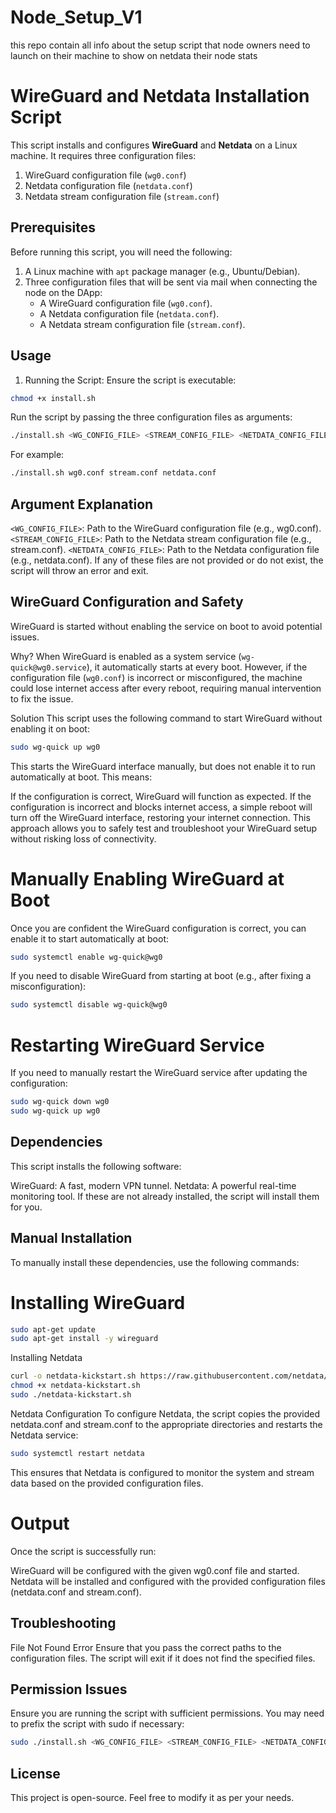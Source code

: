 # Node_Setup_V1
this repo contain all info about the setup script that node owners need to launch on their machine to show on netdata their node stats

# WireGuard and Netdata Installation Script

This script installs and configures **WireGuard** and **Netdata** on a Linux machine. It requires three configuration files:
1. WireGuard configuration file (`wg0.conf`)
2. Netdata configuration file (`netdata.conf`)
3. Netdata stream configuration file (`stream.conf`)

## Prerequisites

Before running this script, you will need the following:
1. A Linux machine with `apt` package manager (e.g., Ubuntu/Debian).
2. Three configuration files that will be sent via mail when connecting the node on the DApp:
    - A WireGuard configuration file (`wg0.conf`).
    - A Netdata configuration file (`netdata.conf`).
    - A Netdata stream configuration file (`stream.conf`).

## Usage
1. Running the Script:
Ensure the script is executable:

```bash
chmod +x install.sh
```
Run the script by passing the three configuration files as arguments:

```bash
./install.sh <WG_CONFIG_FILE> <STREAM_CONFIG_FILE> <NETDATA_CONFIG_FILE>
```
For example:

```bash
./install.sh wg0.conf stream.conf netdata.conf
```
## Argument Explanation
`<WG_CONFIG_FILE>`: Path to the WireGuard configuration file (e.g., wg0.conf).
`<STREAM_CONFIG_FILE>`: Path to the Netdata stream configuration file (e.g., stream.conf).
`<NETDATA_CONFIG_FILE>`: Path to the Netdata configuration file (e.g., netdata.conf).
If any of these files are not provided or do not exist, the script will throw an error and exit.

## WireGuard Configuration and Safety
WireGuard is started without enabling the service on boot to avoid potential issues.

Why?
When WireGuard is enabled as a system service (`wg-quick@wg0.service`), it automatically starts at every boot. However, if the configuration file (`wg0.conf`) is incorrect or misconfigured, the machine could lose internet access after every reboot, requiring manual intervention to fix the issue.

Solution
This script uses the following command to start WireGuard without enabling it on boot:
```bash
sudo wg-quick up wg0
```
This starts the WireGuard interface manually, but does not enable it to run automatically at boot. This means:

If the configuration is correct, WireGuard will function as expected.
If the configuration is incorrect and blocks internet access, a simple reboot will turn off the WireGuard interface, restoring your internet connection.
This approach allows you to safely test and troubleshoot your WireGuard setup without risking loss of connectivity.

# Manually Enabling WireGuard at Boot
Once you are confident the WireGuard configuration is correct, you can enable it to start automatically at boot:
```bash
sudo systemctl enable wg-quick@wg0
```
If you need to disable WireGuard from starting at boot (e.g., after fixing a misconfiguration):
```bash
sudo systemctl disable wg-quick@wg0
```
# Restarting WireGuard Service
If you need to manually restart the WireGuard service after updating the configuration:
```bash
sudo wg-quick down wg0
sudo wg-quick up wg0
```
## Dependencies
This script installs the following software:

WireGuard: A fast, modern VPN tunnel.
Netdata: A powerful real-time monitoring tool.
If these are not already installed, the script will install them for you.

## Manual Installation
To manually install these dependencies, use the following commands:

# Installing WireGuard
```bash
sudo apt-get update
sudo apt-get install -y wireguard
```
Installing Netdata
```bash
curl -o netdata-kickstart.sh https://raw.githubusercontent.com/netdata/netdata/master/packaging/installer/kickstart.sh
chmod +x netdata-kickstart.sh
sudo ./netdata-kickstart.sh
```
Netdata Configuration
To configure Netdata, the script copies the provided netdata.conf and stream.conf to the appropriate directories and restarts the Netdata service:
```bash
sudo systemctl restart netdata
```
This ensures that Netdata is configured to monitor the system and stream data based on the provided configuration files.

# Output
Once the script is successfully run:

WireGuard will be configured with the given wg0.conf file and started.
Netdata will be installed and configured with the provided configuration files (netdata.conf and stream.conf).
## Troubleshooting
File Not Found Error
Ensure that you pass the correct paths to the configuration files. The script will exit if it does not find the specified files.

## Permission Issues
Ensure you are running the script with sufficient permissions. You may need to prefix the script with sudo if necessary:
```bash
sudo ./install.sh <WG_CONFIG_FILE> <STREAM_CONFIG_FILE> <NETDATA_CONFIG_FILE>
```
## License
This project is open-source. Feel free to modify it as per your needs.

